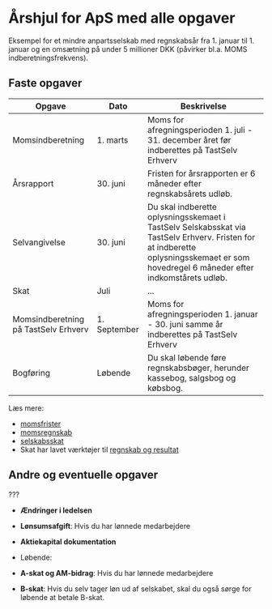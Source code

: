# Årshjul for ApS med alle opgaver

Eksempel for et mindre anpartsselskab med regnskabsår fra 1. januar til 1. januar og en omsætning på under 5 millioner DKK (påvirker bl.a. MOMS indberetningsfrekvens).

## Faste opgaver



|Opgave|Dato|Beskrivelse|
|-|-|-|
|Momsindberetning|1. marts|Moms for afregningsperioden 1. juli - 31. december året før indberettes på TastSelv Erhverv|
|Årsrapport|30. juni|Fristen for årsrapporten er 6 måneder efter regnskabsårets udløb.|
|Selvangivelse|30. juni|Du skal indberette oplysningsskemaet i TastSelv Selskabsskat via TastSelv Erhverv. Fristen for at indberette oplysningsskemaet er som hovedregel 6 måneder efter indkomstårets udløb.|
|Skat|Juli|...|
|Momsindberetning på TastSelv Erhverv|1. September|Moms for afregningsperioden 1. januar - 30. juni samme år indberettes på TastSelv Erhverv|
|Bogføring|Løbende|Du skal løbende føre regnskabsbøger, herunder kassebog, salgsbog og købsbog.|


Læs mere:
- [momsfrister](https://skat.dk/data.aspx?oid=2234572)
- [momsregnskab](https://skat.dk/data.aspx?oid=2234574) 
- [selskabsskat](https://skat.dk/data.aspx?oid=2234853)
- Skat har lavet værktøjer til [regnskab og resultat](https://skat.dk/data.aspx?oid=4466)

## Andre og eventuelle opgaver

???
- **Ændringer i ledelsen**
- **Lønsumsafgift**: Hvis du har lønnede medarbejdere
- **Aktiekapital dokumentation**

- Løbende:
- **A-skat og AM-bidrag**: Hvis du har lønnede medarbejdere
- **B-skat**: Hvis du selv tager løn ud af selskabet, skal du også sørge for løbende at betale B-skat.
